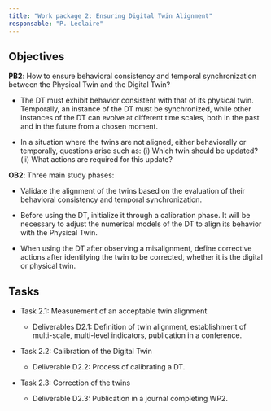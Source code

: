 ```yaml
---
title: "Work package 2: Ensuring Digital Twin Alignment"
responsable: "P. Leclaire"
---
```


## Objectives

**PB2**: How to ensure behavioral consistency and temporal synchronization between the Physical Twin and the Digital Twin?

* The DT must exhibit behavior consistent with that of its physical twin. Temporally, an instance of the DT must be synchronized, while other instances of the DT can evolve at different time scales, both in the past and in the future from a chosen moment.

* In a situation where the twins are not aligned, either behaviorally or temporally, questions arise such as: (i) Which twin should be updated? (ii) What actions are required for this update?

**OB2**: Three main study phases:

* Validate the alignment of the twins based on the evaluation of their behavioral consistency and temporal synchronization.

* Before using the DT, initialize it through a calibration phase. It will be necessary to adjust the numerical models of the DT to align its behavior with the Physical Twin.

* When using the DT after observing a misalignment, define corrective actions after identifying the twin to be corrected, whether it is the digital or physical twin.

## Tasks

* Task 2.1: Measurement of an acceptable twin alignment
  * Deliverables D2.1: Definition of twin alignment, establishment of multi-scale, multi-level indicators, publication in a conference.

* Task 2.2: Calibration of the Digital Twin
  * Deliverable D2.2: Process of calibrating a DT.

* Task 2.3: Correction of the twins
  * Deliverable D2.3: Publication in a journal completing WP2.
